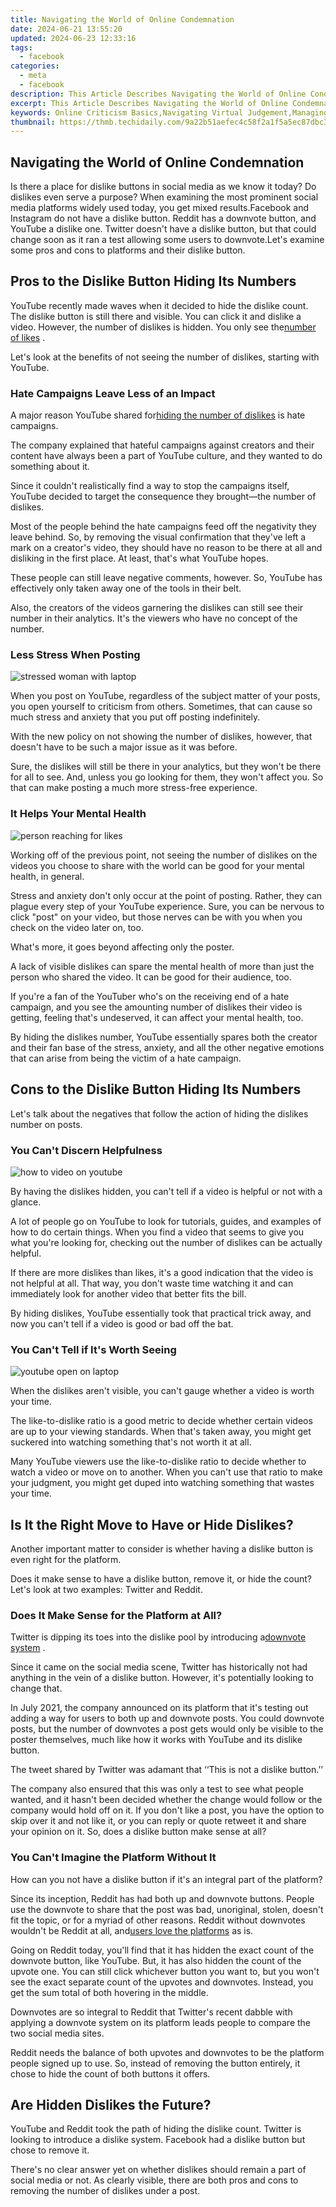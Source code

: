 ```yaml
---
title: Navigating the World of Online Condemnation
date: 2024-06-21 13:55:20
updated: 2024-06-23 12:33:16
tags:
  - facebook
categories:
  - meta
  - facebook
description: This Article Describes Navigating the World of Online Condemnation
excerpt: This Article Describes Navigating the World of Online Condemnation
keywords: Online Criticism Basics,Navigating Virtual Judgement,Managing Internet Disapproval,Coping with Webdenouncement,Avoiding Online Shaming,Dealing with Digital Condemnation,Overcoming Cyber Criticism
thumbnail: https://thmb.techidaily.com/9a22b51aefec4c58f2a1f5a5ec87dbc393141382248bd9298fb623a960664270.jpeg
---
```


## Navigating the World of Online Condemnation

 Is there a place for dislike buttons in social media as we know it today? Do dislikes even serve a purpose? When examining the most prominent social media platforms widely used today, you get mixed results.Facebook and Instagram do not have a dislike button. Reddit has a downvote button, and YouTube a dislike one. Twitter doesn't have a dislike button, but that could change soon as it ran a test allowing some users to downvote.Let's examine some pros and cons to platforms and their dislike button.

## Pros to the Dislike Button Hiding Its Numbers

 YouTube recently made waves when it decided to hide the dislike count. The dislike button is still there and visible. You can click it and dislike a video. However, the number of dislikes is hidden. You only see the[number of likes](https://www.makeuseof.com/are-likes-essential-for-social-media/) .

 Let's look at the benefits of not seeing the number of dislikes, starting with YouTube.

### Hate Campaigns Leave Less of an Impact

 A major reason YouTube shared for[hiding the number of dislikes](https://www.makeuseof.com/youtube-hiding-dislikes-on-videos/) is hate campaigns.

 The company explained that hateful campaigns against creators and their content have always been a part of YouTube culture, and they wanted to do something about it.

 Since it couldn't realistically find a way to stop the campaigns itself, YouTube decided to target the consequence they brought—the number of dislikes.

 Most of the people behind the hate campaigns feed off the negativity they leave behind. So, by removing the visual confirmation that they've left a mark on a creator's video, they should have no reason to be there at all and disliking in the first place. At least, that's what YouTube hopes.

 These people can still leave negative comments, however. So, YouTube has effectively only taken away one of the tools in their belt.

 Also, the creators of the videos garnering the dislikes can still see their number in their analytics. It's the viewers who have no concept of the number.

### Less Stress When Posting

![stressed woman with laptop](https://static1.makeuseofimages.com/wordpress/wp-content/uploads/2022/03/stressed-woman-with-laptop.jpg)

 When you post on YouTube, regardless of the subject matter of your posts, you open yourself to criticism from others. Sometimes, that can cause so much stress and anxiety that you put off posting indefinitely.

 With the new policy on not showing the number of dislikes, however, that doesn't have to be such a major issue as it was before.

 Sure, the dislikes will still be there in your analytics, but they won't be there for all to see. And, unless you go looking for them, they won't affect you. So that can make posting a much more stress-free experience.

### It Helps Your Mental Health

![person reaching for likes](https://static1.makeuseofimages.com/wordpress/wp-content/uploads/2022/03/person-reaching-for-likes.jpg)

 Working off of the previous point, not seeing the number of dislikes on the videos you choose to share with the world can be good for your mental health, in general.

 Stress and anxiety don't only occur at the point of posting. Rather, they can plague every step of your YouTube experience. Sure, you can be nervous to click "post" on your video, but those nerves can be with you when you check on the video later on, too.

What's more, it goes beyond affecting only the poster.

 A lack of visible dislikes can spare the mental health of more than just the person who shared the video. It can be good for their audience, too.

 If you're a fan of the YouTuber who's on the receiving end of a hate campaign, and you see the amounting number of dislikes their video is getting, feeling that's undeserved, it can affect your mental health, too.

 By hiding the dislikes number, YouTube essentially spares both the creator and their fan base of the stress, anxiety, and all the other negative emotions that can arise from being the victim of a hate campaign.

## Cons to the Dislike Button Hiding Its Numbers

 Let's talk about the negatives that follow the action of hiding the dislikes number on posts.

### You Can't Discern Helpfulness

![how to video on youtube](https://static1.makeuseofimages.com/wordpress/wp-content/uploads/2022/03/how-to-video.png)

 By having the dislikes hidden, you can't tell if a video is helpful or not with a glance.

 A lot of people go on YouTube to look for tutorials, guides, and examples of how to do certain things. When you find a video that seems to give you what you're looking for, checking out the number of dislikes can be actually helpful.

 If there are more dislikes than likes, it's a good indication that the video is not helpful at all. That way, you don't waste time watching it and can immediately look for another video that better fits the bill.

 By hiding dislikes, YouTube essentially took that practical trick away, and now you can't tell if a video is good or bad off the bat.

### You Can't Tell if It's Worth Seeing

![youtube open on laptop](https://static1.makeuseofimages.com/wordpress/wp-content/uploads/2022/03/youtube-open-on-laptop.jpg)

 When the dislikes aren't visible, you can't gauge whether a video is worth your time.

 The like-to-dislike ratio is a good metric to decide whether certain videos are up to your viewing standards. When that's taken away, you might get suckered into watching something that's not worth it at all.

 Many YouTube viewers use the like-to-dislike ratio to decide whether to watch a video or move on to another. When you can't use that ratio to make your judgment, you might get duped into watching something that wastes your time.

## Is It the Right Move to Have or Hide Dislikes?

 Another important matter to consider is whether having a dislike button is even right for the platform.

 Does it make sense to have a dislike button, remove it, or hide the count? Let's look at two examples: Twitter and Reddit.

### Does It Make Sense for the Platform at All?

 Twitter is dipping its toes into the dislike pool by introducing a[downvote system](https://www.makeuseof.com/twitters-experimental-downvoting-system/) .

 Since it came on the social media scene, Twitter has historically not had anything in the vein of a dislike button. However, it's potentially looking to change that.

 In July 2021, the company announced on its platform that it's testing out adding a way for users to both up and downvote posts. You could downvote posts, but the number of downvotes a post gets would only be visible to the poster themselves, much like how it works with YouTube and its dislike button.

 The tweet shared by Twitter was adamant that ‘‘This is not a dislike button.’’

 The company also ensured that this was only a test to see what people wanted, and it hasn't been decided whether the change would follow or the company would hold off on it. If you don't like a post, you have the option to skip over it and not like it, or you can reply or quote retweet it and share your opinion on it. So, does a dislike button make sense at all?

### You Can't Imagine the Platform Without It

 How can you not have a dislike button if it's an integral part of the platform?

 Since its inception, Reddit has had both up and downvote buttons. People use the downvote to share that the post was bad, unoriginal, stolen, doesn't fit the topic, or for a myriad of other reasons. Reddit without downvotes wouldn't be Reddit at all, and[users love the platforms](https://www.makeuseof.com/reasons-reddit-best-social-media-platform/) as is.

 Going on Reddit today, you'll find that it has hidden the exact count of the downvote button, like YouTube. But, it has also hidden the count of the upvote one. You can still click whichever button you want to, but you won't see the exact separate count of the upvotes and downvotes. Instead, you get the sum total of both hovering in the middle.

 Downvotes are so integral to Reddit that Twitter's recent dabble with applying a downvote system on its platform leads people to compare the two social media sites.

 Reddit needs the balance of both upvotes and downvotes to be the platform people signed up to use. So, instead of removing the button entirely, it chose to hide the count of both buttons it offers.

## Are Hidden Dislikes the Future?

 YouTube and Reddit took the path of hiding the dislike count. Twitter is looking to introduce a dislike system. Facebook had a dislike button but chose to remove it.

 There's no clear answer yet on whether dislikes should remain a part of social media or not. As clearly visible, there are both pros and cons to removing the number of dislikes under a post.


<ins class="adsbygoogle"
     style="display:block"
     data-ad-format="autorelaxed"
     data-ad-client="ca-pub-7571918770474297"
     data-ad-slot="1223367746"></ins>



<ins class="adsbygoogle"
     style="display:block"
     data-ad-client="ca-pub-7571918770474297"
     data-ad-slot="8358498916"
     data-ad-format="auto"
     data-full-width-responsive="true"></ins>
